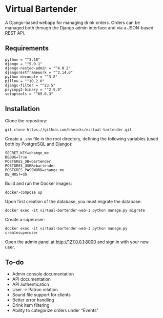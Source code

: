 # Virtual Bartender

A Django-based webapp for managing drink orders. Orders can be managed both through the Django admin interface and via a JSON-based REST API.

## Requirements

```
python = "^3.10"
django = "^5.0.1"
django-nested-admin = "^4.0.2"
djangorestframework = "^3.14.0"
python-decouple = "^3.8"
pillow = "^10.2.0"
django-filter = "^23.5"
psycopg2-binary = "^2.9.9"
setuptools = "^69.0.3"
```

## Installation
Clone the repository:
```
git clone https://github.com/bheinks/virtual-bartender.git
```

Create a `.env` file in the root directory, defining the following variables (used both by PostgreSQL and Django):
```
SECRET_KEY=change_me
DEBUG=True
POSTGRES_DB=bartender
POSTGRES_USER=bartender
POSTGRES_PASSWORD=change_me
DB_HOST=db
```

Build and run the Docker images:
```
docker-compose up
```

Upon first creation of the database, you must migrate the database:
```
docker exec -it virtual-bartender-web-1 python manage.py migrate
```

Create a superuser:
```
docker exec -it virtual-bartender-web-1 python manage.py createsuperuser
```

Open the admin panel at http://127.0.0.1:8000 and sign in with your new user.

## To-do
- Admin console documentation
- API documentation
- API authentication
- User -> Patron relation
- Sound file support for clients
- Better error handling
- Drink item filtering
- Ability to categorize orders under "Events"
